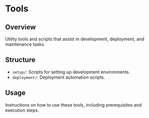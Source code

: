 # Tools

## Overview
Utility tools and scripts that assist in development, deployment, and maintenance tasks.

## Structure
- `setup/`: Scripts for setting up development environments.
- `deployment/`: Deployment automation scripts.

## Usage
Instructions on how to use these tools, including prerequisites and execution steps.


